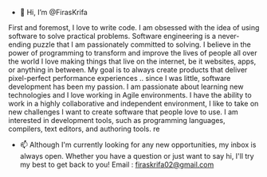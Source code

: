 - 👋 Hi, I’m @FirasKrifa

First and foremost, I love to write code. I am obsessed with the idea of 
using software to solve practical problems. Software engineering is a never-ending puzzle that I am passionately committed to solving. 
I believe in the power of programming to transform and improve the lives of people all over the world I love making things that live on the internet,
be it websites, apps, or anything in between. My goal is to always create products that deliver pixel-perfect performance experiences .. since I was little, 
software development has been my passion. I am passionate about learning new technologies and I love working in Agile environments. 
I have the ability to work in a highly collaborative and independent environment, I like to take on new challenges I want to create software that people love to use. 
I am interested in development tools, such as programming languages, compilers, text editors, and authoring tools.
re
- 📫 Although I'm  currently looking for any new opportunities, my inbox is always open. 
Whether you have a question or just want to say hi, I'll try my best to get back to you!
Email : firaskrifa02@gmail.com



<!---
FirasKrifa/FirasKrifa is a ✨ special ✨ repository because its `README.md` (this file) appears on your GitHub profile.
You can click the Preview link to take a look at your changes.
--->
